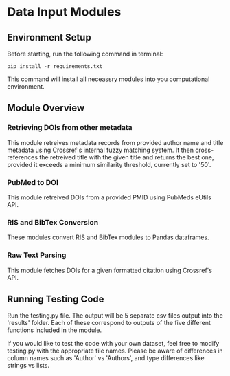 # Data Input Modules

## Environment Setup
Before starting, run the following command in terminal:
```
pip install -r requirements.txt
```
This command will install all neceassry modules into you computational environment.

## Module Overview

### Retrieving DOIs from other metadata
This module retreives metadata records from provided author name and title metadata using Crossref's internal fuzzy matching system. It then cross-references the retreived title with the given title and returns the best one, provided it exceeds a minimum similarity threshold, currently set to '50'.

### PubMed to DOI
This module retreived DOIs from a provided PMID using PubMeds eUtils API. 

### RIS and BibTex Conversion
These modules convert RIS and BibTex modules to Pandas dataframes.

### Raw Text Parsing
This module fetches DOIs for a given formatted citation using Crossref's API.

## Running Testing Code
Run the testing.py file. The output will be 5 separate csv files output into the 'results' folder. Each of these correspond to outputs of the five different functions included in the module.

If you would like to test the code with your own dataset, feel free to modify testing.py with the appropriate file names. Please be aware of differences in column names such as 'Author' vs 'Authors', and type differences like strings vs lists.
